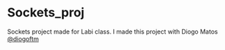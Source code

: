 # Sockets_proj
Sockets project made for Labi class. I made this project with Diogo Matos [@diogoftm](https://github.com/diogoftm)
